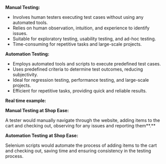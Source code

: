 ﻿**Manual Testing:**

- Involves human testers executing test cases without using any automated tools.
- Relies on human observation, intuition, and experience to identify issues.
- Suitable for exploratory testing, usability testing, and ad-hoc testing.
- Time-consuming for repetitive tasks and large-scale projects.

**Automation Testing:**

- Employs automated tools and scripts to execute predefined test cases.
- Uses predefined criteria to determine test outcomes, reducing subjectivity.
- Ideal for regression testing, performance testing, and large-scale projects.
- Efficient for repetitive tasks, providing quick and reliable results.

**Real time example:**

**Manual Testing at Shop Ease:** 

A tester would manually navigate through the website, adding items to the cart and checking out, observing for any issues and reporting them**.**

**Automation Testing at Shop Ease:** 

Selenium scripts would automate the process of adding items to the cart and checking out, saving time and ensuring consistency in the testing process.
